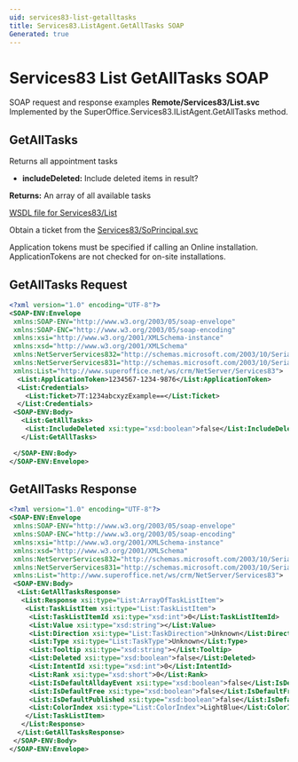 ```yaml
---
uid: services83-list-getalltasks
title: Services83.ListAgent.GetAllTasks SOAP
Generated: true
---
```


# Services83 List GetAllTasks SOAP

SOAP request and response examples **Remote/Services83/List.svc**
Implemented by the <see cref="M:SuperOffice.Services83.IListAgent.GetAllTasks">SuperOffice.Services83.IListAgent.GetAllTasks</see> method.

## GetAllTasks

Returns all appointment tasks

* **includeDeleted:** Include deleted items in result?

**Returns:** An array of all available tasks


[WSDL file for Services83/List](../Services83-List.md)

Obtain a ticket from the [Services83/SoPrincipal.svc](../SoPrincipal/SoPrincipal.md)

Application tokens must be specified if calling an Online installation. ApplicationTokens are not checked for on-site installations.

## GetAllTasks Request

```xml
<?xml version="1.0" encoding="UTF-8"?>
<SOAP-ENV:Envelope
 xmlns:SOAP-ENV="http://www.w3.org/2003/05/soap-envelope"
 xmlns:SOAP-ENC="http://www.w3.org/2003/05/soap-encoding"
 xmlns:xsi="http://www.w3.org/2001/XMLSchema-instance"
 xmlns:xsd="http://www.w3.org/2001/XMLSchema"
 xmlns:NetServerServices832="http://schemas.microsoft.com/2003/10/Serialization/Arrays"
 xmlns:NetServerServices831="http://schemas.microsoft.com/2003/10/Serialization/"
 xmlns:List="http://www.superoffice.net/ws/crm/NetServer/Services83">
  <List:ApplicationToken>1234567-1234-9876</List:ApplicationToken>
  <List:Credentials>
    <List:Ticket>7T:1234abcxyzExample==</List:Ticket>
  </List:Credentials>
 <SOAP-ENV:Body>
   <List:GetAllTasks>
    <List:IncludeDeleted xsi:type="xsd:boolean">false</List:IncludeDeleted>
   </List:GetAllTasks>

 </SOAP-ENV:Body>
</SOAP-ENV:Envelope>

```


## GetAllTasks Response

```xml
<?xml version="1.0" encoding="UTF-8"?>
<SOAP-ENV:Envelope
 xmlns:SOAP-ENV="http://www.w3.org/2003/05/soap-envelope"
 xmlns:SOAP-ENC="http://www.w3.org/2003/05/soap-encoding"
 xmlns:xsi="http://www.w3.org/2001/XMLSchema-instance"
 xmlns:xsd="http://www.w3.org/2001/XMLSchema"
 xmlns:NetServerServices832="http://schemas.microsoft.com/2003/10/Serialization/Arrays"
 xmlns:NetServerServices831="http://schemas.microsoft.com/2003/10/Serialization/"
 xmlns:List="http://www.superoffice.net/ws/crm/NetServer/Services83">
 <SOAP-ENV:Body>
  <List:GetAllTasksResponse>
   <List:Response xsi:type="List:ArrayOfTaskListItem">
    <List:TaskListItem xsi:type="List:TaskListItem">
     <List:TaskListItemId xsi:type="xsd:int">0</List:TaskListItemId>
     <List:Value xsi:type="xsd:string"></List:Value>
     <List:Direction xsi:type="List:TaskDirection">Unknown</List:Direction>
     <List:Type xsi:type="List:TaskType">Unknown</List:Type>
     <List:Tooltip xsi:type="xsd:string"></List:Tooltip>
     <List:Deleted xsi:type="xsd:boolean">false</List:Deleted>
     <List:IntentId xsi:type="xsd:int">0</List:IntentId>
     <List:Rank xsi:type="xsd:short">0</List:Rank>
     <List:IsDefaultAlldayEvent xsi:type="xsd:boolean">false</List:IsDefaultAlldayEvent>
     <List:IsDefaultFree xsi:type="xsd:boolean">false</List:IsDefaultFree>
     <List:IsDefaultPublished xsi:type="xsd:boolean">false</List:IsDefaultPublished>
     <List:ColorIndex xsi:type="List:ColorIndex">LightBlue</List:ColorIndex>
    </List:TaskListItem>
   </List:Response>
  </List:GetAllTasksResponse>
 </SOAP-ENV:Body>
</SOAP-ENV:Envelope>

```

